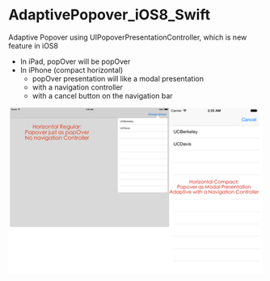 AdaptivePopover_iOS8_Swift
====================

Adaptive Popover using UIPopoverPresentationController, which is new feature in iOS8
* In iPad, popOver will be popOver
* In iPhone (compact horizontal)
    * popOver presentation will like a modal presentation
    * with a navigation controller
    * with a cancel button on the navigation bar

![ScreenShot](https://github.com/frogcjn/AdaptivePopover_iOS8_Swift/blob/master/ScreenShot.png)
